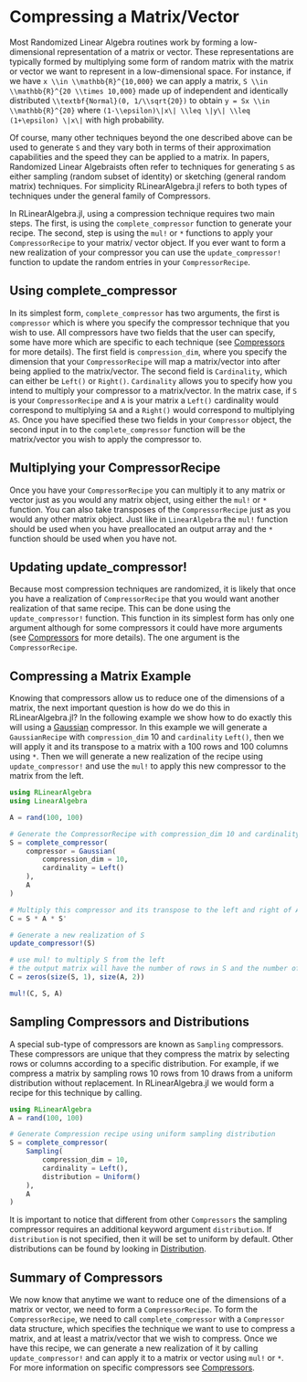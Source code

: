 # Compressing a Matrix/Vector
Most Randomized Linear Algebra routines work by forming a low-dimensional representation of 
a matrix or vector. These representations are typically formed by multiplying some form of 
random matrix with the matrix or vector we want to represent in a low-dimensional space. 
For instance, if we have ``x \\in \\mathbb{R}^{10,000}`` we can apply a matrix, 
``S \\in \\mathbb{R}^{20 \\times 10,000}`` made up of 
independent and identically distributed ``\\textbf{Normal}(0, 1/\\sqrt{20})`` to obtain
``y = Sx \\in \\mathbb{R}^{20}`` where
``(1-\\epsilon)\|x\| \\leq \|y\| \\leq (1+\epsilon) \|x\|`` with high probability. 

Of course, many other techniques beyond the one described above can be used to generate 
`S` and they vary both in terms of their approximation capabilities and the speed they can 
be applied to a matrix. In papers, Randomized Linear Algebraists often refer to techniques
for generating `S` as either sampling (random subset of identity) or sketching 
(general random matrix) techniques. For simplicity RLinearAlgebra.jl refers to both types 
of techniques under the general family of Compressors. 

In RLinearAlgebra.jl, using a compression technique requires two main steps. The first,
is using the `complete_compressor` function to generate your recipe. The second, step 
is using the `mul!` or `*` functions to apply your `CompressorRecipe` to your matrix/
vector object. If you ever want to form a new realization of your compressor you can 
use the `update_compressor!` function to update the random entries in your 
`CompressorRecipe`. 

## Using complete_compressor
In its simplest form, `complete_compressor` has two arguments, the first is `compressor`
which is where you specify the compressor technique that you wish to use. All compressors
have two fields that the user can specify, some have more which are specific to each 
technique (see [Compressors](@ref) for more details). The first field is `compression_dim`,
where you specify the dimension that your `CompressorRecipe` will map a matrix/vector into 
after being applied to the matrix/vector. The second field is `Cardinality`, which can 
either be `Left()` or `Right()`. `Cardinality` allows you to specify how you
intend to multiply your compressor to a matrix/vector. In the matrix case, if `S` is your
`CompressorRecipe` and `A` is your matrix a `Left()` cardinality would correspond to
multiplying `SA` and a `Right()` would correspond to multiplying `AS`. Once you have specified
these two fields in your `Compressor` object, the second input in to the `complete_compressor` 
function will be the matrix/vector you wish to apply the compressor to. 

## Multiplying your CompressorRecipe
Once you have your `CompressorRecipe` you can multiply it to any matrix or vector 
just as you would any matrix object, using either the `mul!` or `*` function. You can also 
take transposes of the `CompressorRecipe` just as you would any other matrix object.
Just like in `LinearAlgebra` the `mul!` function should be used when you have preallocated 
an output array and the `*` function should be used when you have not. 

## Updating update_compressor!
Because most compression techniques are randomized, it is likely that once you have a 
realization of `CompressorRecipe` that you would want another realization of that same 
recipe. This can be done using the `update_compressor!` function. This function in 
its simplest form has only one argument although for some compressors it could have more
arguments (see [Compressors](@ref) for more details). The one argument is the 
`CompressorRecipe`.

## Compressing a Matrix Example
Knowing that compressors allow us to reduce one of the dimensions of a matrix, the next 
important question is how do we do this in RLinearAlgebra.jl? In the following example 
we show how to do exactly this will using a [Gaussian](@ref) compressor. In this 
example we will generate a `GaussianRecipe` with `compression_dim` 10 and `cardinality`
`Left()`, then we will apply it and its transpose to a matrix with a 100 rows and 100 
columns using `*`. Then we will generate a new realization of the recipe using 
`update_compressor!` and use the `mul!` to apply this new compressor to the matrix from 
the left.

```julia 
using RLinearAlgebra
using LinearAlgebra

A = rand(100, 100)

# Generate the CompressorRecipe with compression_dim 10 and cardinality Left()
S = complete_compressor(
    compressor = Gaussian(
        compression_dim = 10,
        cardinality = Left()
    ),
    A
)

# Multiply this compressor and its transpose to the left and right of A, respectively
C = S * A * S'

# Generate a new realization of S
update_compressor!(S)

# use mul! to multiply S from the left
# the output matrix will have the number of rows in S and the number of columns in A
C = zeros(size(S, 1), size(A, 2))

mul!(C, S, A)
```

## Sampling Compressors and Distributions
A special sub-type of compressors are known as `Sampling` compressors. These compressors
are unique that they compress the matrix by selecting rows or columns according to a 
specific distribution. For example, if we compress a matrix by sampling rows 10 rows from
10 draws from a uniform distribution without replacement. In RLinearAlgebra.jl we would
form a recipe for this technique by calling.
```julia
using RLinearAlgebra
A = rand(100, 100)

# Generate Compression recipe using uniform sampling distribution
S = complete_compressor(
    Sampling(
        compression_dim = 10,
        cardinality = Left(),
        distribution = Uniform()
    ),
    A
)
```
It is important to notice that different from other `Compressors` the sampling compressor
requires an additional keyword argument `distribution`. If `distribution` is not specified, 
then it will be set to uniform by default. Other distributions can be found by looking in
[Distribution](@ref).

## Summary of Compressors
We now know that anytime we want to reduce one of the dimensions of a matrix or vector,
we need to form a `CompressorRecipe`. To form the `CompressorRecipe`, we need to call
`complete_compressor` with a `Compressor` data structure, which specifies the technique
we want to use to compress a matrix, and at least a matrix/vector that we wish to compress.
Once we have this recipe, we can generate a new realization of it by calling 
`update_compressor!` and can apply it to a matrix or vector using `mul!` or `*`. For more
information on specific compressors see [Compressors](@ref).
